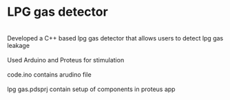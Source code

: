  <h1>LPG gas detector</h1>                
 <br>Developed a C++ based lpg gas detector that allows users to detect lpg gas leakage<br/> 
 <br>Used Arduino and Proteus for stimulation</br>
 <br>code.ino contains arudino file</br>
 <br>lpg gas.pdsprj contain setup of components in proteus app</br>
